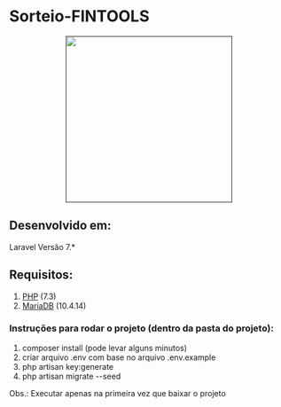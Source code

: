 # Sorteio-FINTOOLS

<p style="text-align: center;">
    <a href="" target="_blank">
        <img src="https://encrypted-tbn0.gstatic.com/images?q=tbn%3AANd9GcQIAOtqQ5is5vwbcEn0ZahZfMxz1QIeAYtFfnLdkCXu1sqAGbnX" width="300">
    </a>
</p>

## Desenvolvido em:
Laravel Versão 7.*

## Requisitos:
1. [PHP](https://www.php.net/) (7.3)
2. [MariaDB](https://mariadb.org/) (10.4.14)

### Instruções para rodar o projeto (dentro da pasta do projeto):

1. composer install (pode levar alguns minutos)
2. criar arquivo .env com base no arquivo .env.example
3. php artisan key:generate
4. php artisan migrate --seed

Obs.: Executar apenas na primeira vez que baixar o projeto

